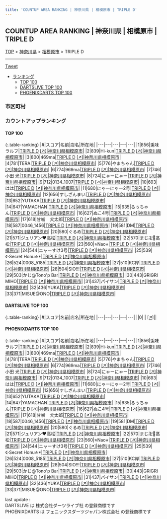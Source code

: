 ```yaml
---
title: 'COUNTUP AREA RANKING | 神奈川県 | 相模原市 | TRIPLE D'
---
```

## COUNTUP AREA RANKING | 神奈川県 | 相模原市 | TRIPLE D

[TOP](/darts/rank/) > [神奈川県](/darts/rank/神奈川県/) > [相模原市](/darts/rank/神奈川県/相模原市/) > TRIPLE D

___

<a href="https://twitter.com/share?ref_src=twsrc%5Etfw" data-text="COUNTUP AREA RANKING | 神奈川県相模原市TRIPLE D" class="twitter-share-button" data-hashtags="DARTSLIVE,PHOENIXDARTS,darts,ダーツ" data-show-count="false">Tweet</a>

* [ランキング](#カウントアップランキング)
    * [TOP 100](#top-100)
    * [DARTSLIVE TOP 100](#dartslive-top-100)
    * [PHOENIXDARTS TOP 100](#phoenixdarts-top-100)

### 市区町村

<ul>

</ul>

### カウントアップランキング

#### TOP 100



{:.table-ranking}
|#|スコア|名前|店名|所在地|
|---|---|---|---|---|
|1|856|<span class="rank-name-pd">兎味ラルフ</span>|<a href="/darts/rank/shops/56676.html">TRIPLE D</a> <a href="https://vs.phoenixdarts.com/jp/shop/shopDetailInfo/s_56676?s_seq=56676">[↗]</a>|<a href="/darts/rank/神奈川県/相模原市">神奈川県相模原市</a>|
|2|839|<span class="rank-name-pd">Hi-kun</span>|<a href="/darts/rank/shops/56676.html">TRIPLE D</a> <a href="https://vs.phoenixdarts.com/jp/shop/shopDetailInfo/s_56676?s_seq=56676">[↗]</a>|<a href="/darts/rank/神奈川県/相模原市">神奈川県相模原市</a>|
|3|800|<span class="rank-name-pd">469ma</span>|<a href="/darts/rank/shops/56676.html">TRIPLE D</a> <a href="https://vs.phoenixdarts.com/jp/shop/shopDetailInfo/s_56676?s_seq=56676">[↗]</a>|<a href="/darts/rank/神奈川県/相模原市">神奈川県相模原市</a>|
|4|781|<span class="rank-name-pd">TERA</span>|<a href="/darts/rank/shops/56676.html">TRIPLE D</a> <a href="https://vs.phoenixdarts.com/jp/shop/shopDetailInfo/s_56676?s_seq=56676">[↗]</a>|<a href="/darts/rank/神奈川県/相模原市">神奈川県相模原市</a>|
|5|776|<span class="rank-name-pd">やまちゃん</span>|<a href="/darts/rank/shops/56676.html">TRIPLE D</a> <a href="https://vs.phoenixdarts.com/jp/shop/shopDetailInfo/s_56676?s_seq=56676">[↗]</a>|<a href="/darts/rank/神奈川県/相模原市">神奈川県相模原市</a>|
|6|774|<span class="rank-name-pd">969ma</span>|<a href="/darts/rank/shops/56676.html">TRIPLE D</a> <a href="https://vs.phoenixdarts.com/jp/shop/shopDetailInfo/s_56676?s_seq=56676">[↗]</a>|<a href="/darts/rank/神奈川県/相模原市">神奈川県相模原市</a>|
|7|746|<span class="rank-name-pd">小田 光</span>|<a href="/darts/rank/shops/56676.html">TRIPLE D</a> <a href="https://vs.phoenixdarts.com/jp/shop/shopDetailInfo/s_56676?s_seq=56676">[↗]</a>|<a href="/darts/rank/神奈川県/相模原市">神奈川県相模原市</a>|
|8|724|<span class="rank-name-pd">にゃーにゃー</span>|<a href="/darts/rank/shops/56676.html">TRIPLE D</a> <a href="https://vs.phoenixdarts.com/jp/shop/shopDetailInfo/s_56676?s_seq=56676">[↗]</a>|<a href="/darts/rank/神奈川県/相模原市">神奈川県相模原市</a>|
|9|712|<span class="rank-name-pd">0134_1007</span>|<a href="/darts/rank/shops/56676.html">TRIPLE D</a> <a href="https://vs.phoenixdarts.com/jp/shop/shopDetailInfo/s_56676?s_seq=56676">[↗]</a>|<a href="/darts/rank/神奈川県/相模原市">神奈川県相模原市</a>|
|10|693|<span class="rank-name-pd">はは</span>|<a href="/darts/rank/shops/56676.html">TRIPLE D</a> <a href="https://vs.phoenixdarts.com/jp/shop/shopDetailInfo/s_56676?s_seq=56676">[↗]</a>|<a href="/darts/rank/神奈川県/相模原市">神奈川県相模原市</a>|
|11|680|<span class="rank-name-pd">にゃーにゃー2号</span>|<a href="/darts/rank/shops/56676.html">TRIPLE D</a> <a href="https://vs.phoenixdarts.com/jp/shop/shopDetailInfo/s_56676?s_seq=56676">[↗]</a>|<a href="/darts/rank/神奈川県/相模原市">神奈川県相模原市</a>|
|12|656|<span class="rank-name-pd">すしざんまい</span>|<a href="/darts/rank/shops/56676.html">TRIPLE D</a> <a href="https://vs.phoenixdarts.com/jp/shop/shopDetailInfo/s_56676?s_seq=56676">[↗]</a>|<a href="/darts/rank/神奈川県/相模原市">神奈川県相模原市</a>|
|13|652|<span class="rank-name-pd">YUTAKA</span>|<a href="/darts/rank/shops/56676.html">TRIPLE D</a> <a href="https://vs.phoenixdarts.com/jp/shop/shopDetailInfo/s_56676?s_seq=56676">[↗]</a>|<a href="/darts/rank/神奈川県/相模原市">神奈川県相模原市</a>|
|14|647|<span class="rank-name-pd">YAMACHAN</span>|<a href="/darts/rank/shops/56676.html">TRIPLE D</a> <a href="https://vs.phoenixdarts.com/jp/shop/shopDetailInfo/s_56676?s_seq=56676">[↗]</a>|<a href="/darts/rank/神奈川県/相模原市">神奈川県相模原市</a>|
|15|635|<span class="rank-name-pd">るぅちゃん</span>|<a href="/darts/rank/shops/56676.html">TRIPLE D</a> <a href="https://vs.phoenixdarts.com/jp/shop/shopDetailInfo/s_56676?s_seq=56676">[↗]</a>|<a href="/darts/rank/神奈川県/相模原市">神奈川県相模原市</a>|
|16|627|<span class="rank-name-pd">ぬこ4号</span>|<a href="/darts/rank/shops/56676.html">TRIPLE D</a> <a href="https://vs.phoenixdarts.com/jp/shop/shopDetailInfo/s_56676?s_seq=56676">[↗]</a>|<a href="/darts/rank/神奈川県/相模原市">神奈川県相模原市</a>|
|17|618|<span class="rank-name-pd">甘噛　犬太郎</span>|<a href="/darts/rank/shops/56676.html">TRIPLE D</a> <a href="https://vs.phoenixdarts.com/jp/shop/shopDetailInfo/s_56676?s_seq=56676">[↗]</a>|<a href="/darts/rank/神奈川県/相模原市">神奈川県相模原市</a>|
|18|587|<span class="rank-name-pd">0046_1456</span>|<a href="/darts/rank/shops/56676.html">TRIPLE D</a> <a href="https://vs.phoenixdarts.com/jp/shop/shopDetailInfo/s_56676?s_seq=56676">[↗]</a>|<a href="/darts/rank/神奈川県/相模原市">神奈川県相模原市</a>|
|19|581|<span class="rank-name-pd">DM</span>|<a href="/darts/rank/shops/56676.html">TRIPLE D</a> <a href="https://vs.phoenixdarts.com/jp/shop/shopDetailInfo/s_56676?s_seq=56676">[↗]</a>|<a href="/darts/rank/神奈川県/相模原市">神奈川県相模原市</a>|
|20|580|<span class="rank-name-pd">ぐるめ</span>|<a href="/darts/rank/shops/56676.html">TRIPLE D</a> <a href="https://vs.phoenixdarts.com/jp/shop/shopDetailInfo/s_56676?s_seq=56676">[↗]</a>|<a href="/darts/rank/神奈川県/相模原市">神奈川県相模原市</a>|
|21|571|<span class="rank-name-pd">ジュリアン❤️高松</span>|<a href="/darts/rank/shops/56676.html">TRIPLE D</a> <a href="https://vs.phoenixdarts.com/jp/shop/shopDetailInfo/s_56676?s_seq=56676">[↗]</a>|<a href="/darts/rank/神奈川県/相模原市">神奈川県相模原市</a>|
|22|570|<span class="rank-name-pd">まじ卍👊髙松</span>|<a href="/darts/rank/shops/56676.html">TRIPLE D</a> <a href="https://vs.phoenixdarts.com/jp/shop/shopDetailInfo/s_56676?s_seq=56676">[↗]</a>|<a href="/darts/rank/神奈川県/相模原市">神奈川県相模原市</a>|
|23|560|<span class="rank-name-pd">⭐︎Nao⭐︎</span>|<a href="/darts/rank/shops/56676.html">TRIPLE D</a> <a href="https://vs.phoenixdarts.com/jp/shop/shopDetailInfo/s_56676?s_seq=56676">[↗]</a>|<a href="/darts/rank/神奈川県/相模原市">神奈川県相模原市</a>|
|24|544|<span class="rank-name-pd">ニャーすけ3号</span>|<a href="/darts/rank/shops/56676.html">TRIPLE D</a> <a href="https://vs.phoenixdarts.com/jp/shop/shopDetailInfo/s_56676?s_seq=56676">[↗]</a>|<a href="/darts/rank/神奈川県/相模原市">神奈川県相模原市</a>|
|25|539|<span class="rank-name-pd">☪Secret Honu✯*</span>|<a href="/darts/rank/shops/56676.html">TRIPLE D</a> <a href="https://vs.phoenixdarts.com/jp/shop/shopDetailInfo/s_56676?s_seq=56676">[↗]</a>|<a href="/darts/rank/神奈川県/相模原市">神奈川県相模原市</a>|
|26|524|<span class="rank-name-pd">0008_5185</span>|<a href="/darts/rank/shops/56676.html">TRIPLE D</a> <a href="https://vs.phoenixdarts.com/jp/shop/shopDetailInfo/s_56676?s_seq=56676">[↗]</a>|<a href="/darts/rank/神奈川県/相模原市">神奈川県相模原市</a>|
|27|510|<span class="rank-name-pd">KC岸</span>|<a href="/darts/rank/shops/56676.html">TRIPLE D</a> <a href="https://vs.phoenixdarts.com/jp/shop/shopDetailInfo/s_56676?s_seq=56676">[↗]</a>|<a href="/darts/rank/神奈川県/相模原市">神奈川県相模原市</a>|
|28|504|<span class="rank-name-pd">SIO!!!</span>|<a href="/darts/rank/shops/56676.html">TRIPLE D</a> <a href="https://vs.phoenixdarts.com/jp/shop/shopDetailInfo/s_56676?s_seq=56676">[↗]</a>|<a href="/darts/rank/神奈川県/相模原市">神奈川県相模原市</a>|
|29|503|<span class="rank-name-pd">かじ@Tono&#x27;p Bar</span>|<a href="/darts/rank/shops/56676.html">TRIPLE D</a> <a href="https://vs.phoenixdarts.com/jp/shop/shopDetailInfo/s_56676?s_seq=56676">[↗]</a>|<a href="/darts/rank/神奈川県/相模原市">神奈川県相模原市</a>|
|30|443|<span class="rank-name-pd">GRIGRI MIHO</span>|<a href="/darts/rank/shops/56676.html">TRIPLE D</a> <a href="https://vs.phoenixdarts.com/jp/shop/shopDetailInfo/s_56676?s_seq=56676">[↗]</a>|<a href="/darts/rank/神奈川県/相模原市">神奈川県相模原市</a>|
|31|437|<span class="rank-name-pd">パイサン</span>|<a href="/darts/rank/shops/56676.html">TRIPLE D</a> <a href="https://vs.phoenixdarts.com/jp/shop/shopDetailInfo/s_56676?s_seq=56676">[↗]</a>|<a href="/darts/rank/神奈川県/相模原市">神奈川県相模原市</a>|
|32|436|<span class="rank-name-pd">YUKA</span>|<a href="/darts/rank/shops/56676.html">TRIPLE D</a> <a href="https://vs.phoenixdarts.com/jp/shop/shopDetailInfo/s_56676?s_seq=56676">[↗]</a>|<a href="/darts/rank/神奈川県/相模原市">神奈川県相模原市</a>|
|33|371|<span class="rank-name-pd">MISUE@ONO</span>|<a href="/darts/rank/shops/56676.html">TRIPLE D</a> <a href="https://vs.phoenixdarts.com/jp/shop/shopDetailInfo/s_56676?s_seq=56676">[↗]</a>|<a href="/darts/rank/神奈川県/相模原市">神奈川県相模原市</a>|


#### DARTSLIVE TOP 100



{:.table-ranking}
|#|スコア|名前|店名|所在地|
|---|---|---|---|---|
||0|<span class="rank-name-dl"> </span>|<a href="/darts/rank/shops/.html"></a> <a href="">[↗]</a>|<a href="/darts/rank//"></a>|


#### PHOENIXDARTS TOP 100



{:.table-ranking}
|#|スコア|名前|店名|所在地|
|---|---|---|---|---|
|1|856|<span class="rank-name-pd">兎味ラルフ</span>|<a href="/darts/rank/shops/56676.html">TRIPLE D</a> <a href="https://vs.phoenixdarts.com/jp/shop/shopDetailInfo/s_56676?s_seq=56676">[↗]</a>|<a href="/darts/rank/神奈川県/相模原市">神奈川県相模原市</a>|
|2|839|<span class="rank-name-pd">Hi-kun</span>|<a href="/darts/rank/shops/56676.html">TRIPLE D</a> <a href="https://vs.phoenixdarts.com/jp/shop/shopDetailInfo/s_56676?s_seq=56676">[↗]</a>|<a href="/darts/rank/神奈川県/相模原市">神奈川県相模原市</a>|
|3|800|<span class="rank-name-pd">469ma</span>|<a href="/darts/rank/shops/56676.html">TRIPLE D</a> <a href="https://vs.phoenixdarts.com/jp/shop/shopDetailInfo/s_56676?s_seq=56676">[↗]</a>|<a href="/darts/rank/神奈川県/相模原市">神奈川県相模原市</a>|
|4|781|<span class="rank-name-pd">TERA</span>|<a href="/darts/rank/shops/56676.html">TRIPLE D</a> <a href="https://vs.phoenixdarts.com/jp/shop/shopDetailInfo/s_56676?s_seq=56676">[↗]</a>|<a href="/darts/rank/神奈川県/相模原市">神奈川県相模原市</a>|
|5|776|<span class="rank-name-pd">やまちゃん</span>|<a href="/darts/rank/shops/56676.html">TRIPLE D</a> <a href="https://vs.phoenixdarts.com/jp/shop/shopDetailInfo/s_56676?s_seq=56676">[↗]</a>|<a href="/darts/rank/神奈川県/相模原市">神奈川県相模原市</a>|
|6|774|<span class="rank-name-pd">969ma</span>|<a href="/darts/rank/shops/56676.html">TRIPLE D</a> <a href="https://vs.phoenixdarts.com/jp/shop/shopDetailInfo/s_56676?s_seq=56676">[↗]</a>|<a href="/darts/rank/神奈川県/相模原市">神奈川県相模原市</a>|
|7|746|<span class="rank-name-pd">小田 光</span>|<a href="/darts/rank/shops/56676.html">TRIPLE D</a> <a href="https://vs.phoenixdarts.com/jp/shop/shopDetailInfo/s_56676?s_seq=56676">[↗]</a>|<a href="/darts/rank/神奈川県/相模原市">神奈川県相模原市</a>|
|8|724|<span class="rank-name-pd">にゃーにゃー</span>|<a href="/darts/rank/shops/56676.html">TRIPLE D</a> <a href="https://vs.phoenixdarts.com/jp/shop/shopDetailInfo/s_56676?s_seq=56676">[↗]</a>|<a href="/darts/rank/神奈川県/相模原市">神奈川県相模原市</a>|
|9|712|<span class="rank-name-pd">0134_1007</span>|<a href="/darts/rank/shops/56676.html">TRIPLE D</a> <a href="https://vs.phoenixdarts.com/jp/shop/shopDetailInfo/s_56676?s_seq=56676">[↗]</a>|<a href="/darts/rank/神奈川県/相模原市">神奈川県相模原市</a>|
|10|693|<span class="rank-name-pd">はは</span>|<a href="/darts/rank/shops/56676.html">TRIPLE D</a> <a href="https://vs.phoenixdarts.com/jp/shop/shopDetailInfo/s_56676?s_seq=56676">[↗]</a>|<a href="/darts/rank/神奈川県/相模原市">神奈川県相模原市</a>|
|11|680|<span class="rank-name-pd">にゃーにゃー2号</span>|<a href="/darts/rank/shops/56676.html">TRIPLE D</a> <a href="https://vs.phoenixdarts.com/jp/shop/shopDetailInfo/s_56676?s_seq=56676">[↗]</a>|<a href="/darts/rank/神奈川県/相模原市">神奈川県相模原市</a>|
|12|656|<span class="rank-name-pd">すしざんまい</span>|<a href="/darts/rank/shops/56676.html">TRIPLE D</a> <a href="https://vs.phoenixdarts.com/jp/shop/shopDetailInfo/s_56676?s_seq=56676">[↗]</a>|<a href="/darts/rank/神奈川県/相模原市">神奈川県相模原市</a>|
|13|652|<span class="rank-name-pd">YUTAKA</span>|<a href="/darts/rank/shops/56676.html">TRIPLE D</a> <a href="https://vs.phoenixdarts.com/jp/shop/shopDetailInfo/s_56676?s_seq=56676">[↗]</a>|<a href="/darts/rank/神奈川県/相模原市">神奈川県相模原市</a>|
|14|647|<span class="rank-name-pd">YAMACHAN</span>|<a href="/darts/rank/shops/56676.html">TRIPLE D</a> <a href="https://vs.phoenixdarts.com/jp/shop/shopDetailInfo/s_56676?s_seq=56676">[↗]</a>|<a href="/darts/rank/神奈川県/相模原市">神奈川県相模原市</a>|
|15|635|<span class="rank-name-pd">るぅちゃん</span>|<a href="/darts/rank/shops/56676.html">TRIPLE D</a> <a href="https://vs.phoenixdarts.com/jp/shop/shopDetailInfo/s_56676?s_seq=56676">[↗]</a>|<a href="/darts/rank/神奈川県/相模原市">神奈川県相模原市</a>|
|16|627|<span class="rank-name-pd">ぬこ4号</span>|<a href="/darts/rank/shops/56676.html">TRIPLE D</a> <a href="https://vs.phoenixdarts.com/jp/shop/shopDetailInfo/s_56676?s_seq=56676">[↗]</a>|<a href="/darts/rank/神奈川県/相模原市">神奈川県相模原市</a>|
|17|618|<span class="rank-name-pd">甘噛　犬太郎</span>|<a href="/darts/rank/shops/56676.html">TRIPLE D</a> <a href="https://vs.phoenixdarts.com/jp/shop/shopDetailInfo/s_56676?s_seq=56676">[↗]</a>|<a href="/darts/rank/神奈川県/相模原市">神奈川県相模原市</a>|
|18|587|<span class="rank-name-pd">0046_1456</span>|<a href="/darts/rank/shops/56676.html">TRIPLE D</a> <a href="https://vs.phoenixdarts.com/jp/shop/shopDetailInfo/s_56676?s_seq=56676">[↗]</a>|<a href="/darts/rank/神奈川県/相模原市">神奈川県相模原市</a>|
|19|581|<span class="rank-name-pd">DM</span>|<a href="/darts/rank/shops/56676.html">TRIPLE D</a> <a href="https://vs.phoenixdarts.com/jp/shop/shopDetailInfo/s_56676?s_seq=56676">[↗]</a>|<a href="/darts/rank/神奈川県/相模原市">神奈川県相模原市</a>|
|20|580|<span class="rank-name-pd">ぐるめ</span>|<a href="/darts/rank/shops/56676.html">TRIPLE D</a> <a href="https://vs.phoenixdarts.com/jp/shop/shopDetailInfo/s_56676?s_seq=56676">[↗]</a>|<a href="/darts/rank/神奈川県/相模原市">神奈川県相模原市</a>|
|21|571|<span class="rank-name-pd">ジュリアン❤️高松</span>|<a href="/darts/rank/shops/56676.html">TRIPLE D</a> <a href="https://vs.phoenixdarts.com/jp/shop/shopDetailInfo/s_56676?s_seq=56676">[↗]</a>|<a href="/darts/rank/神奈川県/相模原市">神奈川県相模原市</a>|
|22|570|<span class="rank-name-pd">まじ卍👊髙松</span>|<a href="/darts/rank/shops/56676.html">TRIPLE D</a> <a href="https://vs.phoenixdarts.com/jp/shop/shopDetailInfo/s_56676?s_seq=56676">[↗]</a>|<a href="/darts/rank/神奈川県/相模原市">神奈川県相模原市</a>|
|23|560|<span class="rank-name-pd">⭐︎Nao⭐︎</span>|<a href="/darts/rank/shops/56676.html">TRIPLE D</a> <a href="https://vs.phoenixdarts.com/jp/shop/shopDetailInfo/s_56676?s_seq=56676">[↗]</a>|<a href="/darts/rank/神奈川県/相模原市">神奈川県相模原市</a>|
|24|544|<span class="rank-name-pd">ニャーすけ3号</span>|<a href="/darts/rank/shops/56676.html">TRIPLE D</a> <a href="https://vs.phoenixdarts.com/jp/shop/shopDetailInfo/s_56676?s_seq=56676">[↗]</a>|<a href="/darts/rank/神奈川県/相模原市">神奈川県相模原市</a>|
|25|539|<span class="rank-name-pd">☪Secret Honu✯*</span>|<a href="/darts/rank/shops/56676.html">TRIPLE D</a> <a href="https://vs.phoenixdarts.com/jp/shop/shopDetailInfo/s_56676?s_seq=56676">[↗]</a>|<a href="/darts/rank/神奈川県/相模原市">神奈川県相模原市</a>|
|26|524|<span class="rank-name-pd">0008_5185</span>|<a href="/darts/rank/shops/56676.html">TRIPLE D</a> <a href="https://vs.phoenixdarts.com/jp/shop/shopDetailInfo/s_56676?s_seq=56676">[↗]</a>|<a href="/darts/rank/神奈川県/相模原市">神奈川県相模原市</a>|
|27|510|<span class="rank-name-pd">KC岸</span>|<a href="/darts/rank/shops/56676.html">TRIPLE D</a> <a href="https://vs.phoenixdarts.com/jp/shop/shopDetailInfo/s_56676?s_seq=56676">[↗]</a>|<a href="/darts/rank/神奈川県/相模原市">神奈川県相模原市</a>|
|28|504|<span class="rank-name-pd">SIO!!!</span>|<a href="/darts/rank/shops/56676.html">TRIPLE D</a> <a href="https://vs.phoenixdarts.com/jp/shop/shopDetailInfo/s_56676?s_seq=56676">[↗]</a>|<a href="/darts/rank/神奈川県/相模原市">神奈川県相模原市</a>|
|29|503|<span class="rank-name-pd">かじ@Tono&#x27;p Bar</span>|<a href="/darts/rank/shops/56676.html">TRIPLE D</a> <a href="https://vs.phoenixdarts.com/jp/shop/shopDetailInfo/s_56676?s_seq=56676">[↗]</a>|<a href="/darts/rank/神奈川県/相模原市">神奈川県相模原市</a>|
|30|443|<span class="rank-name-pd">GRIGRI MIHO</span>|<a href="/darts/rank/shops/56676.html">TRIPLE D</a> <a href="https://vs.phoenixdarts.com/jp/shop/shopDetailInfo/s_56676?s_seq=56676">[↗]</a>|<a href="/darts/rank/神奈川県/相模原市">神奈川県相模原市</a>|
|31|437|<span class="rank-name-pd">パイサン</span>|<a href="/darts/rank/shops/56676.html">TRIPLE D</a> <a href="https://vs.phoenixdarts.com/jp/shop/shopDetailInfo/s_56676?s_seq=56676">[↗]</a>|<a href="/darts/rank/神奈川県/相模原市">神奈川県相模原市</a>|
|32|436|<span class="rank-name-pd">YUKA</span>|<a href="/darts/rank/shops/56676.html">TRIPLE D</a> <a href="https://vs.phoenixdarts.com/jp/shop/shopDetailInfo/s_56676?s_seq=56676">[↗]</a>|<a href="/darts/rank/神奈川県/相模原市">神奈川県相模原市</a>|
|33|371|<span class="rank-name-pd">MISUE@ONO</span>|<a href="/darts/rank/shops/56676.html">TRIPLE D</a> <a href="https://vs.phoenixdarts.com/jp/shop/shopDetailInfo/s_56676?s_seq=56676">[↗]</a>|<a href="/darts/rank/神奈川県/相模原市">神奈川県相模原市</a>|


<div class="footer border-top border-gray-light mt-5 pt-3 text-right text-gray">
    last update : <span style="font-weight: italic" id="foot_last_modified"></span><br />
    DARTSLIVE は 株式会社ダーツライブ社 の登録商標です<br />
    PHOENIXDARTS は フェニックスダーツジャパン株式会社 の登録商標です<br />
</div>

<script src="https://cdnjs.cloudflare.com/ajax/libs/jquery.tablesorter/2.31.3/js/jquery.tablesorter.min.js" integrity="sha512-qzgd5cYSZcosqpzpn7zF2ZId8f/8CHmFKZ8j7mU4OUXTNRd5g+ZHBPsgKEwoqxCtdQvExE5LprwwPAgoicguNg==" crossorigin="anonymous" referrerpolicy="no-referrer"></script>
<link rel="stylesheet" href="https://cdnjs.cloudflare.com/ajax/libs/jquery.tablesorter/2.31.3/css/theme.default.min.css" integrity="sha512-wghhOJkjQX0Lh3NSWvNKeZ0ZpNn+SPVXX1Qyc9OCaogADktxrBiBdKGDoqVUOyhStvMBmJQ8ZdMHiR3wuEq8+w==" crossorigin="anonymous" referrerpolicy="no-referrer" />
<script>
$(function() {
    $(".table-ranking").tablesorter({sortList:[[0, 0]]});
    $("#foot_last_modified").text(formatDate(new Date(document.lastModified), 'yyyy-MM-dd HH:mm:ss'));
});
</script>

<script async src="https://platform.twitter.com/widgets.js" charset="utf-8"></script>